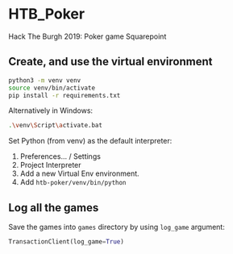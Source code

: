 # HTB_Poker
Hack The Burgh 2019: Poker game Squarepoint

## Create, and use the virtual environment

```bash
python3 -m venv venv
source venv/bin/activate
pip install -r requirements.txt
```

Alternatively in Windows:
```bash
.\venv\Script\activate.bat
```


Set Python (from venv) as the default interpreter:
1. Preferences... / Settings
2. Project Interpreter
3. Add a new Virtual Env environment.
4. Add `htb-poker/venv/bin/python`
 

## Log all the games
Save the games into `games` directory by using `log_game` argument:
```python
TransactionClient(log_game=True)
```

